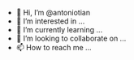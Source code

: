 - 👋 Hi, I’m @antoniotian
- 👀 I’m interested in ...
- 🌱 I’m currently learning ...
- 💞️ I’m looking to collaborate on ...
- 📫 How to reach me ...

<!---
antoniotian/antoniotian is a ✨ special ✨ repository because its `README.md` (this file) appears on your GitHub profile.
You can click the Preview link to take a look at your changes.
--->
